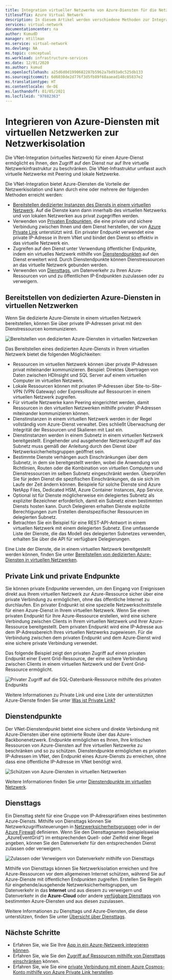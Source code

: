 ```yaml
---
title: Integration virtueller Netzwerke von Azure-Diensten für die Netzwerkisolation
titlesuffix: Azure Virtual Network
description: In diesem Artikel werden verschiedene Methoden zur Integration eines Azure-Diensts in ein virtuelles Netzwerk beschrieben, die Ihnen den sicheren Zugriff auf den Azure-Dienst ermöglichen.
services: virtual-network
documentationcenter: na
author: KumudD
manager: mtillman
ms.service: virtual-network
ms.devlang: NA
ms.topic: conceptual
ms.workload: infrastructure-services
ms.date: 12/01/2020
ms.author: kumud
ms.openlocfilehash: a25d6d0d1990682287b5962a7bd93a0c525db133
ms.sourcegitcommit: 6d6030de2d776f3d5fb89f68aaead148c05837e2
ms.translationtype: HT
ms.contentlocale: de-DE
ms.lasthandoff: 01/05/2021
ms.locfileid: "97882363"
---
```

# <a name="integrate-azure-services-with-virtual-networks-for-network-isolation"></a>Integrieren von Azure-Diensten mit virtuellen Netzwerken zur Netzwerkisolation

Die VNet-Integration (virtuelles Netzwerk) für einen Azure-Dienst ermöglicht es Ihnen, den Zugriff auf den Dienst nur auf Ihre virtuelle Netzwerkinfrastruktur zu beschränken. Die VNet-Infrastruktur umfasst auch virtuelle Netzwerke mit Peering und lokale Netzwerke.

Die VNet-Integration bietet Azure-Diensten die Vorteile der Netzwerkisolation und kann durch eine oder mehrere der folgenden Methoden erreicht werden:
- [Bereitstellen dedizierter Instanzen des Diensts in einem virtuellen Netzwerk](virtual-network-for-azure-services.md). Auf die Dienste kann dann innerhalb des virtuellen Netzwerks und von lokalen Netzwerken aus privat zugegriffen werden.
- Verwenden von [Privaten Endpunkten](../private-link/private-endpoint-overview.md), die eine private und sichere Verbindung zwischen Ihnen und dem Dienst herstellen, der von [Azure Private Link](../private-link/private-link-overview.md) unterstützt wird. Ein privater Endpunkt verwendet eine private IP-Adresse in Ihrem VNet und bindet den Dienst so effektiv in das virtuelle Netzwerk ein.
- Zugreifen auf den Dienst unter Verwendung öffentlicher Endpunkte, indem ein virtuelles Netzwerk mithilfe von [Dienstendpunkten](virtual-network-service-endpoints-overview.md) auf den Dienst erweitert wird. Durch Dienstendpunkte können Dienstressourcen an das virtuelle Netzwerk gebunden werden.
- Verwenden von [Diensttags](service-tags-overview.md), um Datenverkehr zu Ihren Azure-Ressourcen von und zu öffentlichen IP-Endpunkten zuzulassen oder zu verweigern.

## <a name="deploy-dedicated-azure-services-into-virtual-networks"></a>Bereitstellen von dedizierten Azure-Diensten in virtuellen Netzwerken

Wenn Sie dedizierte Azure-Dienste in einem virtuellen Netzwerk bereitstellen, können Sie über private IP-Adressen privat mit den Dienstressourcen kommunizieren.

![Bereitstellen von dedizierten Azure-Diensten in virtuellen Netzwerken](./media/virtual-network-for-azure-services/deploy-service-into-vnet.png)

Das Bereitstellen eines dedizierten Azure-Diensts in Ihrem virtuellen Netzwerk bietet die folgenden Möglichkeiten:
- Ressourcen im virtuellen Netzwerk können über private IP-Adressen privat miteinander kommunizieren. Beispiel: Direktes Übertragen von Daten zwischen HDInsight und SQL Server auf einem virtuellen Computer im virtuellen Netzwerk.
- Lokale Ressourcen können mit privaten IP-Adressen über Site-to-Site-VPN (VPN Gateway) oder ExpressRoute auf Ressourcen in einem virtuellen Netzwerk zugreifen.
- Für virtuelle Netzwerke kann Peering eingerichtet werden, damit Ressourcen in den virtuellen Netzwerken mithilfe privater IP-Adressen miteinander kommunizieren können.
- Dienstinstanzen in einem virtuellen Netzwerk werden in der Regel vollständig vom Azure-Dienst verwaltet. Dies schließt Überwachung der Integrität der Ressourcen und Skalieren mit Last ein.
- Dienstinstanzen werden in einem Subnetz in einem virtuellen Netzwerk bereitgestellt. Eingehender und ausgehender Netzwerkzugriff auf das Subnetz muss gemäß der Anleitung durch den Dienst über Netzwerksicherheitsgruppen geöffnet sein.
- Bestimmte Dienste verhängen auch Einschränkungen über dem Subnetz, in dem sie bereitgestellt werden, wobei die Anwendung von Richtlinien, Routen oder die Kombination von virtuellen Computern und Dienstressourcen im selben Subnetz eingeschränkt werden. Überprüfen Sie für jeden Dienst die spezifischen Einschränkungen, da sie sich im Laufe der Zeit ändern können. Beispiele für solche Dienste sind Azure NetApp Files, Dedicated HSM, Azure Container Instances, App Service.
- Optional ist für Dienste möglicherweise ein delegiertes Subnetz als expliziter Bezeichner erforderlich, damit ein Subnetz einen bestimmten Diensts hosten kann. Durch Delegieren erhalten Dienste explizite Berechtigungen zum Erstellen dienstspezifischer Ressourcen im delegierten Subnetz.
- Betrachten Sie ein Beispiel für eine REST-API-Antwort in einem virtuellen Netzwerk mit einem delegierten Subnetz. Eine umfassende Liste der Dienste, die das Modell des delegierten Subnetzes verwenden, erhalten Sie über die API für verfügbare Delegierungen.

Eine Liste der Dienste, die in einem virtuellen Netzwerk bereitgestellt werden können, finden Sie unter [Bereitstellen von dedizierten Azure-Diensten in virtuellen Netzwerken](virtual-network-for-azure-services.md).

## <a name="private-link-and-private-endpoints"></a>Private Link und private Endpunkte

Sie können private Endpunkte verwenden, um den Eingang von Ereignissen direkt aus Ihrem virtuellen Netzwerk zur Azure-Ressource sicher über eine private Verbindung zu ermöglichen, ohne das öffentliche Internet zu durchlaufen. Ein privater Endpunkt ist eine spezielle Netzwerkschnittstelle für einen Azure-Dienst in Ihrem virtuellen Netzwerk. Wenn Sie einen privaten Endpunkt für Ihre Azure-Ressource erstellen, wird eine sichere Verbindung zwischen Clients in Ihrem virtuellen Netzwerk und Ihrer Azure-Ressource bereitgestellt. Dem privaten Endpunkt wird eine IP-Adresse aus dem IP-Adressbereich Ihres virtuellen Netzwerks zugewiesen. Für die Verbindung zwischen dem privaten Endpunkt und dem Azure-Dienst wird eine sichere private Verbindung verwendet.

Das folgende Beispiel zeigt den privaten Zugriff auf einen privaten Endpunkt einer Event Grid-Ressource, der eine sichere Verbindung zwischen Clients in einem virtuellen Netzwerk und der Event Grid-Ressource ermöglicht.

![Privater Zugriff auf die SQL-Datenbank-Ressource mithilfe des privaten Endpunkts](./media/network-isolation/architecture-diagram.png)

Weitere Informationen zu Private Link und eine Liste der unterstützten Azure-Dienste finden Sie unter [Was ist Private Link?](../private-link/private-link-overview.md)

## <a name="service-endpoints"></a>Dienstendpunkte
Der VNet-Dienstendpunkt bietet eine sichere und direkte Verbindung mit Azure-Diensten über eine optimierte Route über das Azure-Backbonenetzwerk. Endpunkte ermöglichen es Ihnen, Ihre kritischen Ressourcen von Azure-Diensten auf Ihre virtuellen Netzwerke zu beschränken und so zu schützen. Dienstendpunkte ermöglichen es privaten IP-Adressen im VNet, den Endpunkt eines Azure-Diensts zu erreichen, ohne dass eine öffentliche IP-Adresse im VNet benötigt wird.

![Schützen von Azure-Diensten in virtuellen Netzwerken](./media/virtual-network-service-endpoints-overview/VNet_Service_Endpoints_Overview.png)

Weitere Informationen finden Sie unter [Dienstendpunkte im virtuellen Netzwerk](virtual-network-service-endpoints-overview.md).

## <a name="service-tags"></a>Diensttags

Ein Diensttag steht für eine Gruppe von IP-Adresspräfixen eines bestimmten Azure-Diensts. Mithilfe von Diensttags können Sie Netzwerkzugriffssteuerungen in [Netzwerksicherheitsgruppen](https://docs.microsoft.com/azure/virtual-network/security-overview#security-rules) oder in der [Azure Firewall](https://docs.microsoft.com/azure/firewall/service-tags) definieren. Wenn Sie den Diensttagnamen (beispielsweise „AzureEventGrid“) im entsprechenden Quell- oder Zielfeld einer Regel angeben, können Sie den Datenverkehr für den entsprechenden Dienst zulassen oder verweigern.

![Zulassen oder Verweigern von Datenverkehr mithilfe von Diensttags](./media/network-isolation/service-tags.png)

Mithilfe von Diensttags können Sie Netzwerkisolation erreichen und Ihre Azure-Ressourcen vor dem allgemeinen Internet schützen, während Sie auf Azure-Dienste mit öffentlichen Endpunkten zugreifen. Erstellen Sie Regeln für eingehende/ausgehende Netzwerksicherheitsgruppen, um Datenverkehr in das **Internet** und aus diesem zu verweigern und Datenverkehr in die **Azure-Cloud** oder andere [verfügbare Diensttags](service-tags-overview.md#available-service-tags) von bestimmten Azure-Diensten und aus diesen zuzulassen.

Weitere Informationen zu Diensttags und Azure-Diensten, die diese unterstützen, finden Sie unter [Übersicht über Diensttags](service-tags-overview.md).

## <a name="next-steps"></a>Nächste Schritte

- Erfahren Sie, wie Sie Ihre [App in ein Azure-Netzwerk integrieren können](../app-service/web-sites-integrate-with-vnet.md).
- Erfahren Sie, wie Sie den [Zugriff auf Ressourcen mithilfe von Diensttags einschränken](tutorial-restrict-network-access-to-resources.md) können.
- Erfahren Sie, wie Sie eine [private Verbindung mit einem Azure Cosmos-Konto mithilfe von Azure Private Link herstellen](../private-link/create-private-endpoint-cosmosdb-portal.md).
